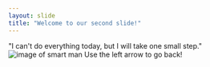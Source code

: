 ```yaml
---
layout: slide
title: "Welcome to our second slide!"
---
```

"I can't do everything today, but I will take one small step."
![image of smart man](https://www.google.com/imgres?imgurl=https%3A%2F%2Fimgflip.com%2Fs%2Fmeme%2FRoll-Safe-Think-About-It.jpg&imgrefurl=https%3A%2F%2Fimgflip.com%2Fmemegenerator%2FRoll-Safe-Think-About-It&docid=AFVh1G8foK-vMM&tbnid=KGBrevpTnUIlCM%3A&vet=10ahUKEwiQ5ZG4v67mAhW5ILkGHSKPDZQQMwhSKAAwAA..i&w=702&h=395&bih=949&biw=1879&q=integigent%20person%20meme%20without%20txt&ved=0ahUKEwiQ5ZG4v67mAhW5ILkGHSKPDZQQMwhSKAAwAA&iact=mrc&uact=8)
Use the left arrow to go back!
